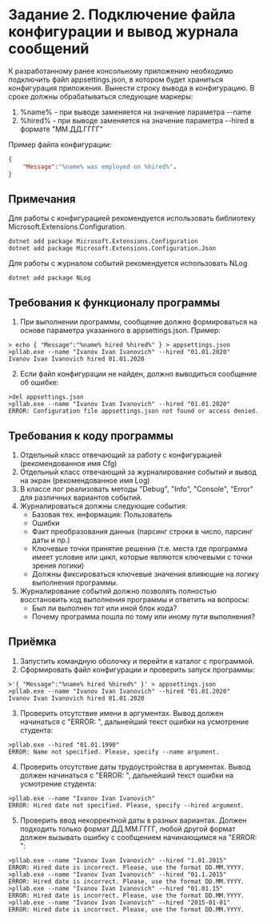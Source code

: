 # Задание 2. Подключение файла конфигурации и вывод журнала сообщений

К разработанному ранее консольному приложению необходимо подключить файл appsettings.json, в котором будет храниться конфигурация приложения. Вынести строку вывода в конфигурацию. В сроке должны обрабатываться следующие маркеры:

1. %name% - при выводе заменяется на значение параметра --name
2. %hired% - при выводе заменяется на значение параметра --hired в формате "ММ.ДД.ГГГГ"

Пример файла конфигурации:

```JSON
{
    "Message":"%name% was employed on %hired%". 
}
```

## Примечания

Для работы с конфигурацией рекомендуется использовать библиотеку Microsoft.Extensions.Configuration.

```Shell
dotnet add package Microsoft.Extensions.Configuration
dotnet add package Microsoft.Extensions.Configuration.Json
```

Для работы с журналом событий рекомендуется использовать NLog

```Shell
dotnet add package NLog
```

## Требования к функционалу программы

1. При выполнении программы, сообщение должно формироваться на основе параметра указанного в appsettings.json. Пример:

```Shell
> echo { "Message":"%name% hired %hired%" } > appsettings.json
>pllab.exe --name "Ivanov Ivan Ivanovich" --hired "01.01.2020"
Ivanov Ivan Ivanovich hired 01.01.2020
```

2. Если файл конфигурации не найден, должно выводиться сообщение об ошибке:

```Shell
>del appsettings.json
>pllab.exe --name "Ivanov Ivan Ivanovich" --hired "01.01.2020"
ERROR: Configuration file appsettings.json not found or access denied.
```

## Требования к коду программы

1. Отдельный класс отвечающий за работу с конфигурацией (рекомендованное имя Cfg)
2. Отдельный класс отвечающий за журналирование событий и вывод на экран (рекомендованное имя Log)
3. В классе лог реализовать методы "Debug", "Info", "Console", "Error" для различных вариантов событий.
4. Журналироваться должны следующие события:
    - Базовая тех. информация: Пользователь
    - Ошибки
    - Факт преобразования данных (парсинг строки в число, парсинг даты и пр.)
    - Ключевые точки принятие решения (т.е. места где программа имеет условие или цикл, которые являются ключевыми с точки зрения логики)
    - Должны фиксироваться ключевые значения влияющие на логику выполнения программы.
5. Журналирование событий должно позволять полностью восстановить ход выполнения программы и ответить на вопросы:
    - Был ли выполнен тот или иной блок кода?
    - Почему программа пошла по тому или иному пути выполнения?

## Приёмка

1. Запустить командную оболочку и перейти в каталог с программой.
2. Сформировать файл конфигурации и проверить запуск программы:

```Shell
>'{ "Message":"%name% hired %hired%" }' > appsettings.json
>pllab.exe --name "Ivanov Ivan Ivanovich" --hired "01.01.2020"
Ivanov Ivan Ivanovich hired 01.01.2020
```

3. Проверить отсутствие имени в аргументах. Вывод должен начинаться с "ERROR: ", дальнейший текст ошибки на усмотрение студента:

```
>pllab.exe --hired "01.01.1990"
ERROR: Name not specified. Please, specify --name argument.
```

4. Проверить отсутствие даты трудоустройства в аргументах. Вывод должен начинаться с "ERROR: ", дальнейший текст ошибки на усмотрение студента:

```
>pllab.exe --name "Ivanov Ivan Ivanovich"
ERROR: Hired date not specified. Please, specify --hired argument.
```

5. Проверить ввод некорректной даты в разных вариантах. Должен подходить только формат ДД.ММ.ГГГГ, любой другой формат должен вызывать ошибку с сообщением начинающимся на "ERROR: ":

```
>pllab.exe --name "Ivanov Ivan Ivanovich" --hired "1.01.2015"
ERROR: Hired date is incorrect. Please, use the format DD.MM.YYYY.
>pllab.exe --name "Ivanov Ivan Ivanovich" --hired "01.1.2015"
ERROR: Hired date is incorrect. Please, use the format DD.MM.YYYY.
>pllab.exe --name "Ivanov Ivan Ivanovich" --hired "01.01.15"
ERROR: Hired date is incorrect. Please, use the format DD.MM.YYYY.
>pllab.exe --name "Ivanov Ivan Ivanovich" --hired "2015-01-01"
ERROR: Hired date is incorrect. Please, use the format DD.MM.YYYY.
```
